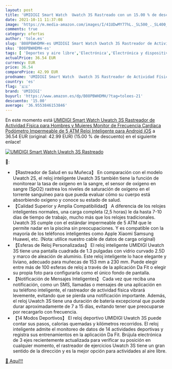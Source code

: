 ```yaml
---
layout: post
title: 'UMIDIGI Smart Watch  Uwatch 3S Rastreado con un 15.00 % de descuento'
date: 2021-10-11 11:37:08
image: 'https://m.media-amazon.com/images/I/41UDwMY77hL._SL500_._SL400_.jpg'
comments: true
category: ofertas
author: 'tole.es'
slug: 'B08PBWHDMH-es UMIDIGI Smart Watch Uwatch 3S Rastreador de Actividad...'
sku: 'B08PBWHDMH-es'
tags: [ 'Deportes y aire libre','Electrónica','Electrónica y dispositivos para el deporte','Monitores de actividad','Smartwatches','Tecnología para vestir','android','umidigi', ]
actualPrice: 36.54 EUR
currency: EUR
price: 36.54
comparePrice: 42.99 EUR
prodname: 'UMIDIGI Smart Watch  Uwatch 3S Rastreador de Actividad Física para Hombres y Mujeres  Monitor de Frecuencia Cardíaca  Podómetro Impermeable de 5 ATM  Reloj Inteligente para Android iOS'
country: 'es'
flag: '🇪🇸'
brand: 'UMIDIGI'
buyurl: 'https://www.amazon.es/dp/B08PBWHDMH/?tag=tolees-21'
descuento: '15.00'
average: '36.9553846153846'
---
```


En este momento está [UMIDIGI Smart Watch  Uwatch 3S Rastreador de Actividad Física para Hombres y Mujeres  Monitor de Frecuencia Cardíaca  Podómetro Impermeable de 5 ATM  Reloj Inteligente para Android iOS](https://www.amazon.es/dp/B08PBWHDMH/?tag=tolees-21) a 36.54 EUR (original: 42.99 EUR) (15.00 %  de descuento) en el siguiente enlace!

[![UMIDIGI Smart Watch  Uwatch 3S Rastreado](https://m.media-amazon.com/images/I/41UDwMY77hL._SL500_._SL400_.jpg)](https://www.amazon.es/dp/B08PBWHDMH/?tag=tolees-21)

🔎:

- 【Rastreador de Salud en su Muñeca】 En comparación con el modelo Uwatch 2S, el reloj inteligente Uwatch 3S también tiene la función de monitorear la tasa de oxígeno en la sangre, el sensor de oxígeno en sangre (SpO2) rastrea los niveles de saturación de oxígeno en el torrente sanguíneo para que pueda evaluar cómo su cuerpo está absorbiendo oxígeno y conoce su estado de salud.
- 【Calidad Superior y Amplia Compatibilidad】 A diferencia de los relojes inteligentes normales, una carga completa (2,5 horas) le da hasta 7-10 días de tiempo de trabajo, mucho más que los relojes tradicionales. Uwatch 3S cumple con el estándar impermeable de 5 ATM que le permite nadar en la piscina sin preocupaciones. Y es compatible con la mayoría de los teléfonos inteligentes como Apple Xiaomi Samsung Huawei, etc. (Nota: utilice nuestro cable de datos de carga original)
- 【Esferas de Reloj Personalizadas】 El reloj inteligente UMIDIGI Uwatch 3S tiene una pantalla cuadrada de 1.3 pulgadas con vidrio curvado 2.5D y marco de aleación de aluminio. Este reloj inteligente lo hace elegante y liviano, adecuado para muñecas de 153 mm a 230 mm. Puede elegir entre más de 100 esferas de reloj a través de la aplicación Da Fit o elegir su propia foto para configurarla como el único fondo de pantalla.
- 【Notificación de Mensajes Inteligentes】 Cada vez que reciba una notificación, como un SMS, llamadas o mensajes de una aplicación en su teléfono inteligente, el rastreador de actividad física vibrará levemente, evitando que se pierda una notificación importante. Además, el reloj Uwatch 3S tiene una duración de batería excepcional que puede durar aproximadamente de 7 a 15 días, evitando tener que preocuparse por recargarlo con frecuencia.
- 【14 Modos Deportivos】 El reloj deportivo UMIDIGI Uwatch 3S puede contar sus pasos, calorías quemadas y kilómetros recorridos. El reloj inteligente admite el monitoreo de datos de 14 actividades deportivas y registra sus entrenamientos en la aplicación Da Fit. Brújula electrónica de 3 ejes recientemente actualizada para verificar su posición en cualquier momento, el rastreador de ejercicios Uwatch 3S tiene un gran sentido de la dirección y es la mejor opción para actividades al aire libre.

[🛒 Aquí!!!](https://www.amazon.es/dp/B08PBWHDMH/?tag=tolees-21)
